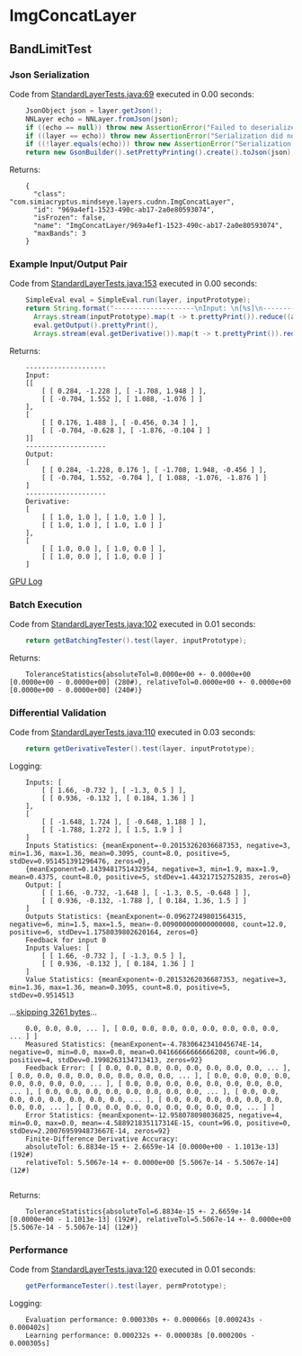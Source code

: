 # ImgConcatLayer
## BandLimitTest
### Json Serialization
Code from [StandardLayerTests.java:69](../../../../../../../../src/main/java/com/simiacryptus/mindseye/test/StandardLayerTests.java#L69) executed in 0.00 seconds: 
```java
    JsonObject json = layer.getJson();
    NNLayer echo = NNLayer.fromJson(json);
    if ((echo == null)) throw new AssertionError("Failed to deserialize");
    if ((layer == echo)) throw new AssertionError("Serialization did not copy");
    if ((!layer.equals(echo))) throw new AssertionError("Serialization not equal");
    return new GsonBuilder().setPrettyPrinting().create().toJson(json);
```

Returns: 

```
    {
      "class": "com.simiacryptus.mindseye.layers.cudnn.ImgConcatLayer",
      "id": "969a4ef1-1523-490c-ab17-2a0e80593074",
      "isFrozen": false,
      "name": "ImgConcatLayer/969a4ef1-1523-490c-ab17-2a0e80593074",
      "maxBands": 3
    }
```



### Example Input/Output Pair
Code from [StandardLayerTests.java:153](../../../../../../../../src/main/java/com/simiacryptus/mindseye/test/StandardLayerTests.java#L153) executed in 0.00 seconds: 
```java
    SimpleEval eval = SimpleEval.run(layer, inputPrototype);
    return String.format("--------------------\nInput: \n[%s]\n--------------------\nOutput: \n%s\n--------------------\nDerivative: \n%s",
      Arrays.stream(inputPrototype).map(t -> t.prettyPrint()).reduce((a, b) -> a + ",\n" + b).get(),
      eval.getOutput().prettyPrint(),
      Arrays.stream(eval.getDerivative()).map(t -> t.prettyPrint()).reduce((a, b) -> a + ",\n" + b).get());
```

Returns: 

```
    --------------------
    Input: 
    [[
    	[ [ 0.284, -1.228 ], [ -1.708, 1.948 ] ],
    	[ [ -0.704, 1.552 ], [ 1.088, -1.076 ] ]
    ],
    [
    	[ [ 0.176, 1.488 ], [ -0.456, 0.34 ] ],
    	[ [ -0.704, -0.628 ], [ -1.876, -0.104 ] ]
    ]]
    --------------------
    Output: 
    [
    	[ [ 0.284, -1.228, 0.176 ], [ -1.708, 1.948, -0.456 ] ],
    	[ [ -0.704, 1.552, -0.704 ], [ 1.088, -1.076, -1.876 ] ]
    ]
    --------------------
    Derivative: 
    [
    	[ [ 1.0, 1.0 ], [ 1.0, 1.0 ] ],
    	[ [ 1.0, 1.0 ], [ 1.0, 1.0 ] ]
    ],
    [
    	[ [ 1.0, 0.0 ], [ 1.0, 0.0 ] ],
    	[ [ 1.0, 0.0 ], [ 1.0, 0.0 ] ]
    ]
```



[GPU Log](etc/cuda.log)

### Batch Execution
Code from [StandardLayerTests.java:102](../../../../../../../../src/main/java/com/simiacryptus/mindseye/test/StandardLayerTests.java#L102) executed in 0.01 seconds: 
```java
    return getBatchingTester().test(layer, inputPrototype);
```

Returns: 

```
    ToleranceStatistics{absoluteTol=0.0000e+00 +- 0.0000e+00 [0.0000e+00 - 0.0000e+00] (280#), relativeTol=0.0000e+00 +- 0.0000e+00 [0.0000e+00 - 0.0000e+00] (240#)}
```



### Differential Validation
Code from [StandardLayerTests.java:110](../../../../../../../../src/main/java/com/simiacryptus/mindseye/test/StandardLayerTests.java#L110) executed in 0.03 seconds: 
```java
    return getDerivativeTester().test(layer, inputPrototype);
```
Logging: 
```
    Inputs: [
    	[ [ 1.66, -0.732 ], [ -1.3, 0.5 ] ],
    	[ [ 0.936, -0.132 ], [ 0.184, 1.36 ] ]
    ],
    [
    	[ [ -1.648, 1.724 ], [ -0.648, 1.188 ] ],
    	[ [ -1.788, 1.272 ], [ 1.5, 1.9 ] ]
    ]
    Inputs Statistics: {meanExponent=-0.20153262036687353, negative=3, min=1.36, max=1.36, mean=0.3095, count=8.0, positive=5, stdDev=0.951451391296476, zeros=0},
    {meanExponent=0.1439481751432954, negative=3, min=1.9, max=1.9, mean=0.4375, count=8.0, positive=5, stdDev=1.443217152752835, zeros=0}
    Output: [
    	[ [ 1.66, -0.732, -1.648 ], [ -1.3, 0.5, -0.648 ] ],
    	[ [ 0.936, -0.132, -1.788 ], [ 0.184, 1.36, 1.5 ] ]
    ]
    Outputs Statistics: {meanExponent=-0.09627249801564315, negative=6, min=1.5, max=1.5, mean=-0.009000000000000008, count=12.0, positive=6, stdDev=1.1758039802620164, zeros=0}
    Feedback for input 0
    Inputs Values: [
    	[ [ 1.66, -0.732 ], [ -1.3, 0.5 ] ],
    	[ [ 0.936, -0.132 ], [ 0.184, 1.36 ] ]
    ]
    Value Statistics: {meanExponent=-0.20153262036687353, negative=3, min=1.36, max=1.36, mean=0.3095, count=8.0, positive=5, stdDev=0.9514513
```
...[skipping 3261 bytes](etc/34.txt)...
```
    0.0, 0.0, 0.0, ... ], [ 0.0, 0.0, 0.0, 0.0, 0.0, 0.0, 0.0, 0.0, ... ] ]
    Measured Statistics: {meanExponent=-4.7830642341045674E-14, negative=0, min=0.0, max=0.0, mean=0.04166666666666208, count=96.0, positive=4, stdDev=0.1998263134713413, zeros=92}
    Feedback Error: [ [ 0.0, 0.0, 0.0, 0.0, 0.0, 0.0, 0.0, 0.0, ... ], [ 0.0, 0.0, 0.0, 0.0, 0.0, 0.0, 0.0, 0.0, ... ], [ 0.0, 0.0, 0.0, 0.0, 0.0, 0.0, 0.0, 0.0, ... ], [ 0.0, 0.0, 0.0, 0.0, 0.0, 0.0, 0.0, 0.0, ... ], [ 0.0, 0.0, 0.0, 0.0, 0.0, 0.0, 0.0, 0.0, ... ], [ 0.0, 0.0, 0.0, 0.0, 0.0, 0.0, 0.0, 0.0, ... ], [ 0.0, 0.0, 0.0, 0.0, 0.0, 0.0, 0.0, 0.0, ... ], [ 0.0, 0.0, 0.0, 0.0, 0.0, 0.0, 0.0, 0.0, ... ] ]
    Error Statistics: {meanExponent=-12.958078098036825, negative=4, min=0.0, max=0.0, mean=-4.588921835117314E-15, count=96.0, positive=0, stdDev=2.2007695994873667E-14, zeros=92}
    Finite-Difference Derivative Accuracy:
    absoluteTol: 6.8834e-15 +- 2.6659e-14 [0.0000e+00 - 1.1013e-13] (192#)
    relativeTol: 5.5067e-14 +- 0.0000e+00 [5.5067e-14 - 5.5067e-14] (12#)
    
```

Returns: 

```
    ToleranceStatistics{absoluteTol=6.8834e-15 +- 2.6659e-14 [0.0000e+00 - 1.1013e-13] (192#), relativeTol=5.5067e-14 +- 0.0000e+00 [5.5067e-14 - 5.5067e-14] (12#)}
```



### Performance
Code from [StandardLayerTests.java:120](../../../../../../../../src/main/java/com/simiacryptus/mindseye/test/StandardLayerTests.java#L120) executed in 0.01 seconds: 
```java
    getPerformanceTester().test(layer, permPrototype);
```
Logging: 
```
    Evaluation performance: 0.000330s +- 0.000066s [0.000243s - 0.000402s]
    Learning performance: 0.000232s +- 0.000038s [0.000200s - 0.000305s]
    
```

